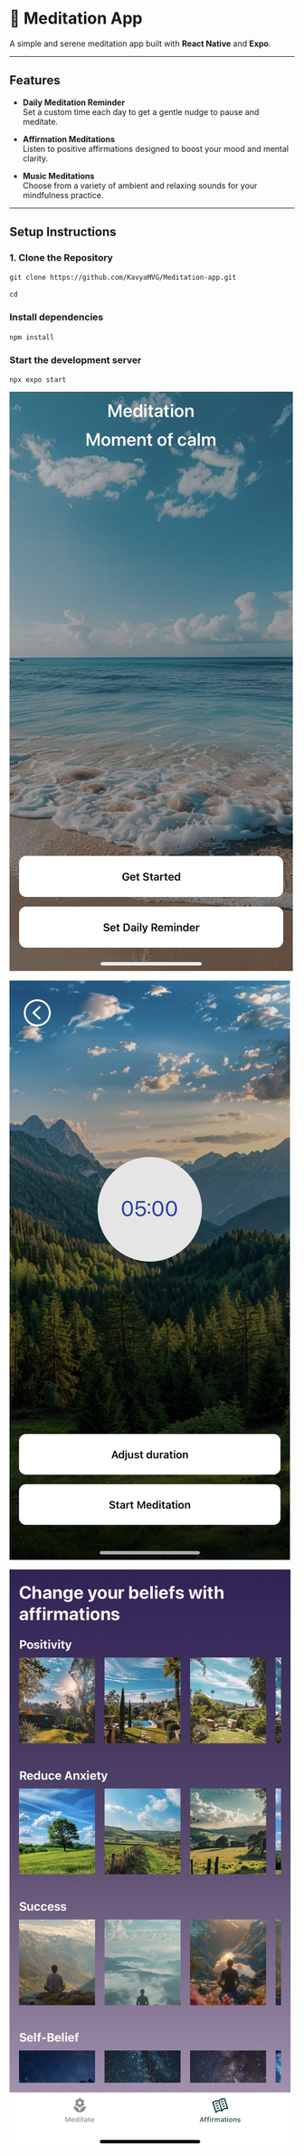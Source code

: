 # 🌸 Meditation App

A simple and serene meditation app built with **React Native** and **Expo**.

---

## Features

- **Daily Meditation Reminder**  
  Set a custom time each day to get a gentle nudge to pause and meditate.

- **Affirmation Meditations**  
  Listen to positive affirmations designed to boost your mood and mental clarity.

- **Music Meditations**  
  Choose from a variety of ambient and relaxing sounds for your mindfulness practice.

---

## Setup Instructions

### 1. Clone the Repository

```
git clone https://github.com/KavyaMVG/Meditation-app.git
```

```
cd
```

### Install dependencies

```
npm install
```

### Start the development server

```
npx expo start
```

![App Screenshot](./assets/images/getstarted_screen.jpg)

![App Screenshot](./assets/images/meditation_screen.jpg)

![App Screenshot](./assets/images/affirmation_screen.jpg)
